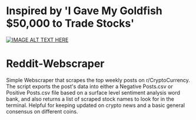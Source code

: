 # Inspired by 'I Gave My Goldfish $50,000 to Trade Stocks'
[![IMAGE ALT TEXT HERE](https://img.youtube.com/vi/USKD3vPD6ZA/0.jpg)](https://www.youtube.com/watch?v=USKD3vPD6ZA)


# Reddit-Webscraper

Simple Webscraper that scrapes the top weekly posts on r/CryptoCurrency. The script exports the post's data into either a Negative Posts.csv or Positive Posts.csv file based on a surface level sentiment analysis word bank, and also returns a list of scraped stock names to look for in the terminal. Helpful for keeping updated on crypto news and a basic general consensus on different coins.
